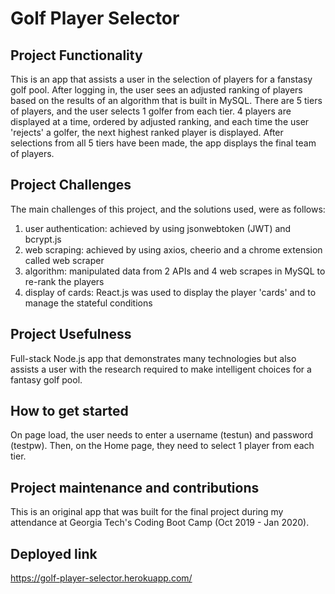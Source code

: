 # Golf Player Selector

## Project Functionality

This is an app that assists a user in the selection of players for a fanstasy golf pool. After logging in, the user sees an adjusted ranking of players based on the results of an algorithm that is built in MySQL. There are 5 tiers of players, and the user selects 1 golfer from each tier. 4 players are displayed at a time, ordered by adjusted ranking, and each time the user 'rejects' a golfer, the next highest ranked player is displayed. After selections from all 5 tiers have been made, the app displays the final team of players.

## Project Challenges

The main challenges of this project, and the solutions used, were as follows:

1. user authentication: achieved by using jsonwebtoken (JWT) and bcrypt.js
2. web scraping: achieved by using axios, cheerio and a chrome extension called web scraper
3. algorithm: manipulated data from 2 APIs and 4 web scrapes in MySQL to re-rank the players
4. display of cards: React.js was used to display the player 'cards' and to manage the stateful conditions

## Project Usefulness

Full-stack Node.js app that demonstrates many technologies but also assists a user with the research required to make intelligent choices for a fantasy golf pool.

## How to get started

On page load, the user needs to enter a username (testun) and password (testpw). Then, on the Home page, they need to select 1 player from each tier.

## Project maintenance and contributions

This is an original app that was built for the final project during my attendance at Georgia Tech's Coding Boot Camp (Oct 2019 - Jan 2020).

## Deployed link

https://golf-player-selector.herokuapp.com/
